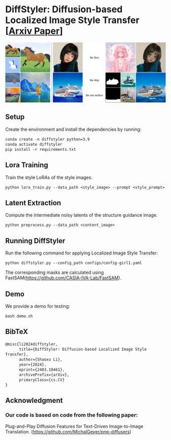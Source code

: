 # DiffStyler: Diffusion-based Localized Image Style Transfer [[Arxiv Paper](https://arxiv.org/abs/2403.18461)]
<p float="left">
  <img src="teaser.png" width="800" />
</p>


## Setup
Create the environment and install the dependencies by running:

```
conda create -n diffstyler python=3.9
conda activate diffstyler
pip install -r requirements.txt
```
## Lora Training
Train the style LoRAs of the style images.

```
python lora_train.py --data_path <style_image> --prompt <style_prompt>
```

## Latent Extraction

Compute the intermediate noisy latents of the structure guidance image.

```
python preprocess.py --data_path <content_image>
```

## Running DiffStyler
Run the following command for applying Localized Image Style Transfer:

```
python diffstyler.py --config_path configs/config-girl1.yaml
```
The corresponding masks are calculated using FastSAM(https://github.com/CASIA-IVA-Lab/FastSAM).

## Demo
We provide a demo for testing:

```
bash demo.sh
```


## BibTeX
```
@misc{li2024diffstyler,
      title={DiffStyler: Diffusion-based Localized Image Style Transfer}, 
      author={Shaoxu Li},
      year={2024},
      eprint={2403.18461},
      archivePrefix={arXiv},
      primaryClass={cs.CV}
}
```


## Acknowledgment
### Our code is based on code from the following paper:

Plug-and-Play Diffusion Features for Text-Driven Image-to-Image Translation.
 (https://github.com/MichalGeyer/pnp-diffusers)


